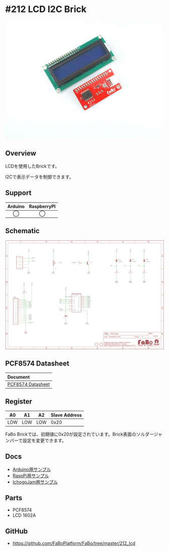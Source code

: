 # #212 LCD I2C Brick

![](./img/212_lcd.jpg)
<!--COLORME-->

## Overview
LCDを使用したBrickです。

I2Cで表示データを制御できます。

## Support
|Arduino|RaspberryPI|
|:--:|:--:|
|◯|◯|

## Schematic
![](./img/212_lcd_sch.png)

## PCF8574 Datasheet
| Document |
|:--|
| [PCF8574 Datasheet](http://www.tij.co.jp/jp/lit/ds/symlink/pcf8574.pdf) |

## Register
| A0 | A1 | A2 | Slave Address |
| -- | -- | -- | -- |
| LOW | LOW | LOW | 0x20 |

FaBo Brickでは、初期値に0x20が設定されています。Brick表面のソルダージャンパーで設定を変更できます。

## Docs

* [Arduino用サンプル](http://docs.fabo.io/fabo/arduino/brick_i2c/212_brick_i2c_lcd.html)
* [RaspPi用サンプル](http://docs.fabo.io/fabo/rasppi/brick_i2c/212_brick_i2c_lcd.html)
* [IchogoJam用サンプル](http://docs.fabo.io/fabo/ichigojam/brick_i2c/212_brick_i2c_lcd.html)

## Parts
- PCF8574
- LCD 1602A

## GitHub
- https://github.com/FaBoPlatform/FaBo/tree/master/212_lcd
